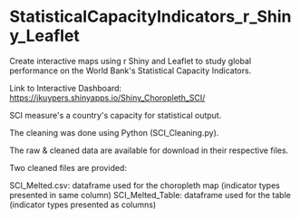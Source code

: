 # StatisticalCapacityIndicators_r_Shiny_Leaflet
Create interactive maps using r Shiny and Leaflet to study global performance on the World Bank's Statistical Capacity Indicators.

Link to Interactive Dashboard: https://jkuypers.shinyapps.io/Shiny_Choropleth_SCI/

SCI measure's a country's capacity for statistical output.

The cleaning was done using Python (SCI_Cleaning.py).

The raw & cleaned data are available for download in their respective files.

Two cleaned files are provided:

SCI_Melted.csv: dataframe used for the choropleth map (indicator types presented in same column)
     SCI_Melted_Table: dataframe used for the table (indicator types presented as columns)
